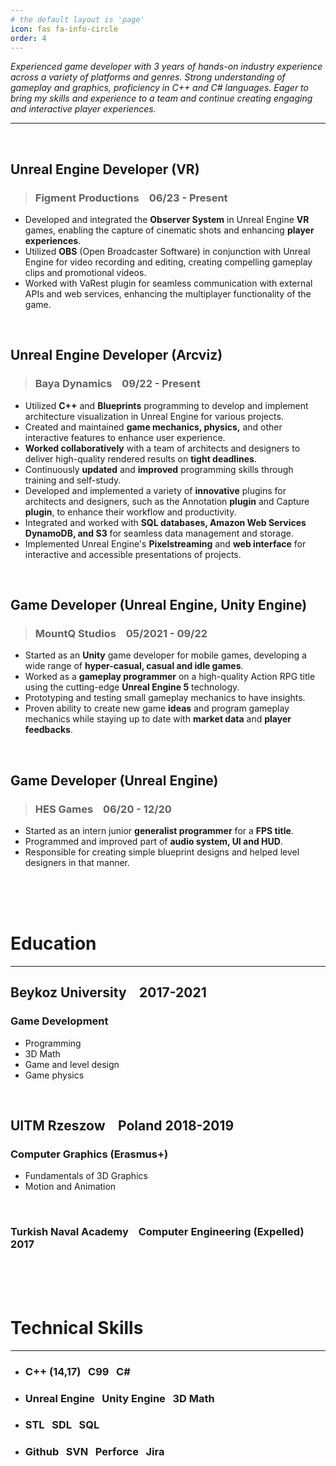 ```yaml
---
# the default layout is 'page'
icon: fas fa-info-circle
order: 4
---
```



*Experienced game developer with 3 years of hands-on industry experience across a
variety of platforms and genres. Strong understanding of gameplay and graphics,
proficiency in C++ and C# languages. Eager to bring my skills and experience to a team
and continue creating engaging and interactive player experiences.*

---

<br/>

## Unreal Engine Developer (VR) 

> ### Figment Productions &ensp; 06/23 - Present

- Developed and integrated the **Observer System** in Unreal Engine **VR** games,
enabling the capture of cinematic shots and enhancing **player experiences**.
- Utilized **OBS** (Open Broadcaster Software) in conjunction with Unreal Engine for
video recording and editing, creating compelling gameplay clips and promotional
videos.
- Worked with VaRest plugin for seamless communication with external APIs and
web services, enhancing the multiplayer functionality of the game.

<br/>

## Unreal Engine Developer (Arcviz)

> ### Baya Dynamics &ensp; 09/22 - Present 

- Utilized **C++** and **Blueprints** programming to develop and implement
architecture visualization in Unreal Engine for various projects.
- Created and maintained **game mechanics, physics,** and other interactive features
to enhance user experience.
- **Worked collaboratively** with a team of architects and designers to
deliver high-quality rendered results on **tight deadlines**.
- Continuously **updated** and **improved** programming skills through training
and self-study.
- Developed and implemented a variety of **innovative** plugins for architects and
designers, such as the Annotation **plugin** and Capture **plugin**, to enhance
their workflow and productivity.
- Integrated and worked with **SQL databases, Amazon Web Services
DynamoDB, and S3** for seamless data management and storage.
- Implemented Unreal Engine's **Pixelstreaming** and **web interface** for interactive
and accessible presentations of projects.

<br/>

## Game Developer (Unreal Engine, Unity Engine)

> ### MountQ Studios &ensp; 05/2021 - 09/22

- Started as an **Unity** game developer for mobile games, developing a wide range
of **hyper-casual, casual and idle games**.
- Worked as a **gameplay programmer** on a high-quality Action RPG title using
the cutting-edge **Unreal Engine 5** technology.
- Prototyping and testing small gameplay mechanics to have insights.
- Proven ability to create new game **ideas** and program gameplay mechanics
while staying up to date with **market data** and **player feedbacks**.

<br/>

## Game Developer (Unreal Engine)

> ### HES Games &ensp; 06/20 - 12/20

- Started as an intern junior **generalist programmer** for a **FPS title**.
- Programmed and improved part of **audio system, UI and HUD**.
- Responsible for creating simple blueprint designs and helped level designers in
that manner.

<br/><br/><br/>


# Education
---
## Beykoz University &ensp; 2017-2021
### Game Development 
 - Programming
 - 3D Math
 - Game and level design
 - Game physics

<br/>

## UITM Rzeszow &ensp; Poland 2018-2019
### Computer Graphics (Erasmus+)
- Fundamentals of 3D Graphics
- Motion and Animation

<br/>

### Turkish Naval Academy &ensp; Computer Engineering (Expelled) &ensp; 2017

<br/><br/><br/>

# Technical Skills
---
- ### C++ (14,17) &nbsp; C99 &nbsp; C# 
- ### Unreal Engine &nbsp; Unity Engine &nbsp; 3D Math
- ### STL &nbsp; SDL &nbsp; SQL    
- ### Github &nbsp; SVN &nbsp; Perforce &nbsp; Jira